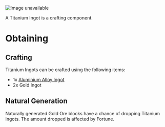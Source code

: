 ![Image unavailable](https://i.imgur.com/Vq6diUQ.png)

A Titanium Ingot is a crafting component.

# Obtaining

## Crafting

Titanium Ingots can be crafted using the following items:

* 1x [Aluminium Alloy Ingot](Aluminium-Alloy-Ingot)
* 2x Gold Ingot

## Natural Generation

Naturally generated Gold Ore blocks have a chance of dropping Titanium Ingots. The amount dropped is affected by Fortune.